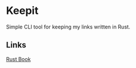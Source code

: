 # Keepit

Simple CLI tool for keeping my links written in Rust.

## Links
[Rust Book](https://doc.rust-lang.org/book/)
